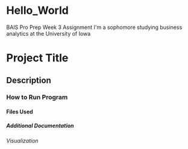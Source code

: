 # Hello_World
BAIS Pro Prep Week 3 Assignment
I'm a sophomore studying business analytics at the University of Iowa
# Project Title
## Description
### How to Run Program
#### Files Used
##### Additional Documentation
###### Visualization
